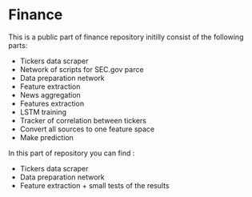 # Finance
This is a public part of finance repository initilly consist of the following parts:

- Tickers data scraper
- Network of scripts for SEC.gov parce
- Data preparation network
- Feature extraction 
- News aggregation
- Features extraction
- LSTM training
- Tracker of correlation between tickers
- Convert all sources to one feature space
- Make prediction

In this part of repository you can find :
- Tickers data scraper
- Data preparation network
- Feature extraction + small tests of the results 
